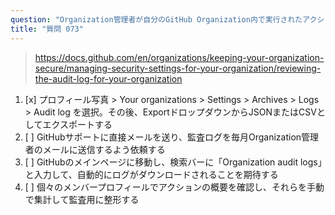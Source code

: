 ```yaml
---
question: "Organization管理者が自分のGitHub Organization内で実行されたアクションの監査ログにアクセスするには、どの手順に従えばよいですか？"
title: "質問 073"
---
```


> https://docs.github.com/en/organizations/keeping-your-organization-secure/managing-security-settings-for-your-organization/reviewing-the-audit-log-for-your-organization
1. [x] プロフィール写真 > Your organizations > Settings > Archives > Logs > Audit log を選択。その後、ExportドロップダウンからJSONまたはCSVとしてエクスポートする
1. [ ] GitHubサポートに直接メールを送り、監査ログを毎月Organization管理者のメールに送信するよう依頼する
1. [ ] GitHubのメインページに移動し、検索バーに「Organization audit logs」と入力して、自動的にログがダウンロードされることを期待する
1. [ ] 個々のメンバープロフィールでアクションの概要を確認し、それらを手動で集計して監査用に整形する